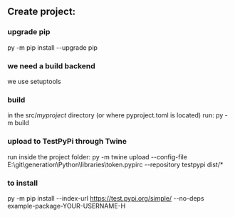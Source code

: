 ## Create project:
### upgrade pip
py -m pip install --upgrade pip

### we need a build backend
we use setuptools

### build
in the src/_myproject_ directory (or where pyproject.toml is located) run:
py -m build

### upload to TestPyPi through Twine
run inside the project folder:
py -m twine upload --config-file E:\git\generation\Python\libraries\token\.pypirc --repository testpypi dist/*


### to install
py -m pip install --index-url https://test.pypi.org/simple/ --no-deps example-package-YOUR-USERNAME-H

